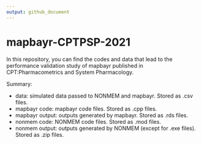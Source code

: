```yaml
---
output: github_document
---
```


<!-- README.md is generated from README.Rmd. Please edit that file -->



# mapbayr-CPTPSP-2021

<!-- badges: start -->
<!-- badges: end -->

In this repository, you can find the codes and data that lead to the performance validation study of mapbayr published in CPT:Pharmacometrics and System Pharmacology. 

Summary:  
 - data: simulated data passed to NONMEM and mapbayr. Stored as .csv files. 
 - mapbayr code: mapbayr code files. Stored as .cpp files.  
 - mapbayr output: outputs generated by mapbayr. Stored as .rds files.
 - nonmem code: NONMEM code files. Stored as .mod files.  
 - nonmem output: outputs generated by NONMEM (except for .exe files). Stored as .zip files.  
